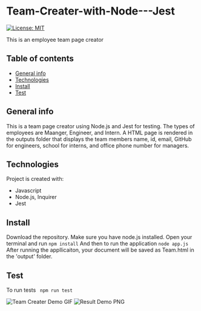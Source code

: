 # Team-Creater-with-Node---Jest
[![License: MIT](https://img.shields.io/badge/License-MIT-yellow.svg)](https://opensource.org/licenses/MIT)


This is an employee team page creator
## Table of contents
* [General info](#general-info)
* [Technologies](#technologies)
* [Install](#install)
* [Test](#test)

## General info
This is a team page creator using Node.js and Jest for testing. The types of employees are Maanger, Engineer, and Intern. A HTML page is rendered in the outputs folder that displays the team members name, id, email, GitHub for engineers, school for interns, and office phone number for managers.  
	
## Technologies
Project is created with:
* Javascript
* Node.js, Inquirer
* Jest

## Install
Download the repository. Make sure you have node.js installed. Open your terminal and run
``` npm install ```
And then to run the application
``` node app.js ```
After running the appllicaiton, your document will be saved as Team.html in the 'output' folder.

## Test 
To run tests
``` npm run test```

![Team Creater Demo GIF](./assets/demo.gif)
![Result Demo PNG](./assets/demo.png)